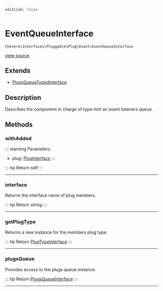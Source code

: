 ```yaml
---
editLink: false
---
```


# EventQueueInterface

`Chevere\Interfaces\Pluggable\Plug\Event\EventQueueInterface`

[view source](https://github.com/chevere/chevere/blob/main/src/Chevere/Interfaces/Pluggable/Plug/Event/EventQueueInterface.php)

## Extends

- [PlugsQueueTypedInterface](../../PlugsQueueTypedInterface.md)

## Description

Describes the component in charge of type-hint an event listeners queue.

## Methods

### withAdded

::: warning Parameters
- *plug*: [PlugInterface](../../PlugInterface.md)
:::

::: tip Return
self
:::

---

### interface

Returns the interface name of plug members.

::: tip Return
string
:::

---

### getPlugType

Returns a new instance for the members plug type.

::: tip Return
[PlugTypeInterface](../../PlugTypeInterface.md)
:::

---

### plugsQueue

Provides access to the plugs queue instance.

::: tip Return
[PlugsQueueInterface](../../PlugsQueueInterface.md)
:::

---
